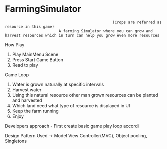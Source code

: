 # FarmingSimulator
                
                                                    (Crops are referred as resource in this game)
                            A farming Simulator where you can grow and harvest resources which in turn can help you grow even more resources


How Play
1. Play MainMenu Scene
2. Press Start Game Button
3. Read to play

Game Loop
1. Water is grown naturally at specific intervals
2. Harvest water
3. Using this natural resource other man grown resources can be planted and harvested
4. Which land need what type of resource is displayed in UI
5. Keep the farm running 
6. Enjoy

Developers approach - 
First create basic game play loop accordi

Design Pattern Used -> Model View Controller(MVC), Object pooling, Singletons


